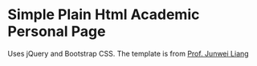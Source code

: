 # Simple Plain Html Academic Personal Page

Uses jQuery and Bootstrap CSS.
The template is from [Prof. Junwei Liang](https://github.com/JunweiLiang/junweiliang.github.io?tab=readme-ov-file)
